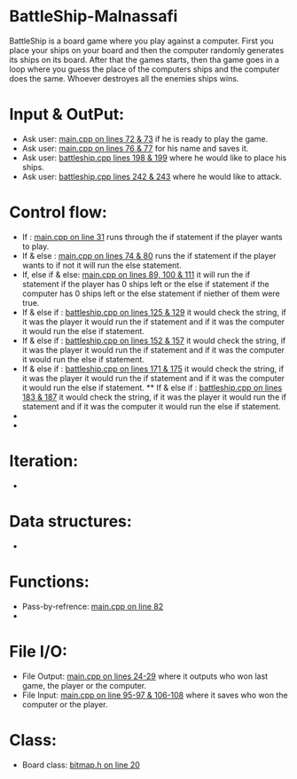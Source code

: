 # BattleShip-Malnassafi
BattleShip is a board game where you play against a computer. First you place your ships on your board and then the computer randomly generates its ships on its board. After that the games starts, then tha game goes in a loop where you guess the place of the computers ships and the computer does the same. Whoever destroyes all the enemies ships wins. 
# Input & OutPut:
* Ask user: [main.cpp on lines 72 & 73](/main.cpp#L72) if he is ready to play the game.
* Ask user: [main.cpp on lines 76 & 77](/main.cpp#L76) for his name and saves it.
* Ask user: [battleship.cpp lines 198 & 199](/battleship.cpp#L198) where he would like to place his ships.
* Ask user: [battleship.cpp lines 242 & 243](/battleship.cpp#L242) where he would like to attack.
# Control flow:
* If : [main.cpp on line 31](/main.cpp#L31) runs through the if statement if the player wants to play.
* If & else : [main.cpp on lines 74 & 80](/main.cpp#L74) runs the if statement if the player wants to if not it will run the else statement.
* If, else if & else: [main.cpp on lines 89, 100 & 111](/main.cpp#L89) it will run the if statement if the player has 0 ships left or the else if statement if the computer has 0 ships left or the else statement if niether of them were true.
* If & else if : [battleship.cpp on lines 125 & 129](/battleship.cpp#L125) it would check the string, if it was the player it would run the if statement and if it was the computer it would run the else if statement.
* If & else if : [battleship.cpp on lines 152 & 157](/battleship.cpp#L152) it would check the string, if it was the player it would run the if statement and if it was the computer it would run the else if statement.
* If & else if : [battleship.cpp on lines 171 & 175](/battleship.cpp#L171) it would check the string, if it was the player it would run the if statement and if it was the computer it would run the else if statement.
** If & else if : [battleship.cpp on lines 183 & 187](/battleship.cpp#L183) it would check the string, if it was the player it would run the if statement and if it was the computer it would run the else if statement.
*
*
# Iteration:
* 
# Data structures: 
*
# Functions:
* Pass-by-refrence: [main.cpp on line 82](/main.cpp#L62)
*
# File I/O:
* File Output: [main.cpp on lines 24-29](/main.cpp#L24) where it outputs who won last game, the player or the computer.
* File Input: [main.cpp on line 95-97 & 106-108](/main.cpp#L95) where it saves who won the computer or the player.
# Class:
* Board class: [bitmap.h on line 20](/battleship.h#L20)

